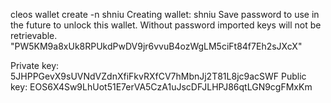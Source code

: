 cleos wallet create -n shniu
Creating wallet: shniu
Save password to use in the future to unlock this wallet.
Without password imported keys will not be retrievable.
"PW5KM9a8xUk8RPUkdPwDV9jr6vvuB4ozWgLM5ciFt84f7Eh2sJXcX"


Private key: 5JHPPGevX9sUVNdVZdnXfiFkvRXfCV7hMbnJj2T81L8jc9acSWF
Public key: EOS6X4Sw9LhUot51E7erVA5CzA1uJscDFJLHPJ86qtLGN9cgFMxKm

